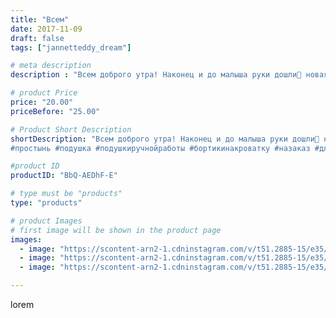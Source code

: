 ```yaml
---
title: "Всем"
date: 2017-11-09
draft: false
tags: ["jannetteddy_dream"]

# meta description
description : "Всем доброго утра! Наконец и до малыша руки дошли🙈 новая простынка и наши незаменимые подушечки! Их так удобно подкладываться под спинку малышу или под головку,"

# product Price
price: "20.00"
priceBefore: "25.00"

# Product Short Description
shortDescription: "Всем доброго утра! Наконец и до малыша руки дошли🙈 новая простынка и наши незаменимые подушечки! Их так удобно подкладываться под спинку малышу или под головку, в общем подушки перемещаем по надобности и подкладываем тоже! Все ребята🦉 🐱 🐱 ☁️ ☁️ 🐧 уже очень залюбленные 😍💕👶🏻 малышом!!! А один кот даже одноухий так на самом деле было задумано старшим братом 😬 Фото абсолютно естественное единственное, что у нас на кроватке ещё есть бортики, но они пошли купаться!) #всемсчастья 
#простынь #подушка #подушкиручнойработы #бортикинакроватку #назаказ #длядюбимогосыночка #длямалышей #длядеток #своимируками #хендмейд #ручнаяработа #ручная_работа #детскаяпростынь"

#product ID
productID: "BbQ-AEDhF-E"

# type must be "products"
type: "products"

# product Images
# first image will be shown in the product page
images:
  - image: "https://scontent-arn2-1.cdninstagram.com/v/t51.2885-15/e35/23416767_1613332918705115_2655416152691310592_n.jpg?_nc_ht=scontent-arn2-1.cdninstagram.com&_nc_cat=111&_nc_ohc=qozGjQw6i_wAX-bjqON&se=7&tp=1&oh=6c4028edb436857d4ef50b344aa08d51&oe=605C02B1&ig_cache_key=MTY0NDA4NDgxMDE0ODUyOTY2Ng%3D%3D.2"
  - image: "https://scontent-arn2-1.cdninstagram.com/v/t51.2885-15/e35/23279852_264811174041868_3051555894232875008_n.jpg?_nc_ht=scontent-arn2-1.cdninstagram.com&_nc_cat=104&_nc_ohc=JM_xex2Ih1sAX_1zMF9&se=7&tp=1&oh=576a0ee7ca76c50af4af4d771c874db0&oe=605C3963&ig_cache_key=MTY0NDA4NDgyODQyNzM0NTI4NQ%3D%3D.2"
  - image: "https://scontent-arn2-1.cdninstagram.com/v/t51.2885-15/e35/23347785_1975367802787840_2439141219075358720_n.jpg?_nc_ht=scontent-arn2-1.cdninstagram.com&_nc_cat=104&_nc_ohc=Fr4hJsP8r2MAX8lkKFp&se=7&tp=1&oh=399c53f5b4d7e2534c5500604587f481&oe=605D64AC&ig_cache_key=MTY0NDA4NTMzMDA5MTM2MDkzMw%3D%3D.2"

---
```

lorem
